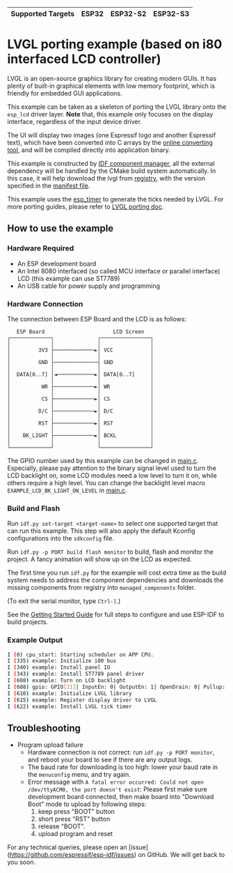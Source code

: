 | Supported Targets | ESP32 | ESP32-S2 | ESP32-S3 |
| ----------------- | ----- | -------- | -------- |
# LVGL porting example (based on i80 interfaced LCD controller)

LVGL is an open-source graphics library for creating modern GUIs. It has plenty of built-in graphical elements with low memory footprint, which is friendly for embedded GUI applications.

This example can be taken as a skeleton of porting the LVGL library onto the `esp_lcd` driver layer. **Note** that, this example only focuses on the display interface, regardless of the input device driver.

The UI will display two images (one Espressif logo and another Espressif text), which have been converted into C arrays by the [online converting tool](https://lvgl.io/tools/imageconverter), and will be compiled directly into application binary.

This example is constructed by [IDF component manager](https://docs.espressif.com/projects/esp-idf/en/latest/esp32/api-guides/tools/idf-component-manager.html), all the external dependency will be handled by the CMake build system automatically. In this case, it will help download the lvgl from [registry](https://components.espressif.com/component/lvgl/lvgl), with the version specified in the [manifest file](main/idf_component.yml).

This example uses the [esp_timer](https://docs.espressif.com/projects/esp-idf/en/latest/esp32/api-reference/system/esp_timer.html) to generate the ticks needed by LVGL. For more porting guides, please refer to [LVGL porting doc](https://docs.lvgl.io/master/porting/index.html).

## How to use the example

### Hardware Required

* An ESP development board
* An Intel 8080 interfaced (so called MCU interface or parallel interface) LCD (this example can use ST7789)
* An USB cable for power supply and programming

### Hardware Connection

The connection between ESP Board and the LCD is as follows:

```
   ESP Board                      LCD Screen
┌─────────────┐              ┌────────────────┐
│             │              │                │
│         3V3 ├─────────────►│ VCC            │
│             │              │                │
│         GND ├──────────────┤ GND            │
│             │              │                │
│  DATA[0..7] │◄────────────►│ DATA[0..7]     │
│             │              │                │
│          WR ├─────────────►│ WR             │
│             │              │                │
│          CS ├─────────────►│ CS             │
│             │              │                │
│         D/C ├─────────────►│ D/C            │
│             │              │                │
│         RST ├─────────────►│ RST            │
│             │              │                │
│    BK_LIGHT ├─────────────►│ BCKL           │
│             │              │                │
└─────────────┘              └────────────────┘
```

The GPIO number used by this example can be changed in [main.c](main/main.c).
Especially, please pay attention to the binary signal level used to turn the LCD backlight on, some LCD modules need a low level to turn it on, while others require a high level. You can change the backlight level macro `EXAMPLE_LCD_BK_LIGHT_ON_LEVEL` in [main.c](main/main.c).

### Build and Flash

Run `idf.py set-target <target-name>` to select one supported target that can run this example. This step will also apply the default Kconfig configurations into the `sdkconfig` file.

Run `idf.py -p PORT build flash monitor` to build, flash and monitor the project. A fancy animation will show up on the LCD as expected.

The first time you run `idf.py` for the example will cost extra time as the build system needs to address the component dependencies and downloads the missing components from registry into `managed_components` folder.

(To exit the serial monitor, type ``Ctrl-]``.)

See the [Getting Started Guide](https://docs.espressif.com/projects/esp-idf/en/latest/get-started/index.html) for full steps to configure and use ESP-IDF to build projects.

### Example Output

```bash
I (0) cpu_start: Starting scheduler on APP CPU.
I (335) example: Initialize i80 bus
I (340) example: Install panel IO
I (343) example: Install ST7789 panel driver
I (608) example: Turn on LCD backlight
I (608) gpio: GPIO[21]| InputEn: 0| OutputEn: 1| OpenDrain: 0| Pullup: 0| Pulldown: 0| Intr:0
I (610) example: Initialize LVGL library
I (615) example: Register display driver to LVGL
I (622) example: Install LVGL tick timer
```


## Troubleshooting

* Program upload failure
    * Hardware connection is not correct: run `idf.py -p PORT monitor`, and reboot your board to see if there are any output logs.
    * The baud rate for downloading is too high: lower your baud rate in the `menuconfig` menu, and try again.
    * Error message with `A fatal error occurred: Could not open /dev/ttyACM0, the port doesn't exist`: Please first make sure development board connected, then make board into "Download Boot" mode to upload by following steps:
        1. keep press "BOOT" button
        2. short press "RST" button
        3. release "BOOT".
        4. upload program and reset

For any technical queries, please open an [issue] (https://github.com/espressif/esp-idf/issues) on GitHub. We will get back to you soon.
